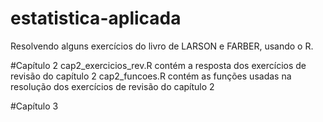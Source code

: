 # estatistica-aplicada
Resolvendo alguns exercícios do livro de LARSON e FARBER, usando o R.

#Capítulo 2
cap2_exercicios_rev.R	contém a resposta dos exercícios de revisão do capítulo 2
cap2_funcoes.R contém as funções usadas na resolução dos exercícios de revisão do capítulo 2

#Capítulo 3

